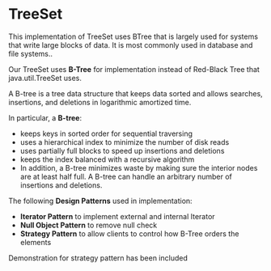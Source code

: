 # TreeSet

This implementation of TreeSet uses BTree that is largely used for systems that write large blocks of data. It is most commonly used in database and file systems.. 

Our TreeSet uses **B-Tree** for implementation instead of
Red-Black Tree that java.util.TreeSet uses.

A B-tree is a tree data structure that keeps data sorted and allows searches, insertions, and deletions in
logarithmic amortized time. 

 In particular, a **B-tree**:

* keeps keys in sorted order for sequential traversing
* uses a hierarchical index to minimize the number of disk reads
* uses partially full blocks to speed up insertions and deletions
* keeps the index balanced with a recursive algorithm
* In addition, a B-tree minimizes waste by making sure the interior nodes are at least half full. A B-tree can handle an arbitrary number of insertions and deletions.


The following **Design Patterns** used in implementation:

* **Iterator Pattern**  to implement external and internal Iterator
* **Null Object Pattern** to remove null check
* **Strategy Pattern**  to allow clients to control how B-Tree orders the elements

Demonstration for strategy pattern has been included
